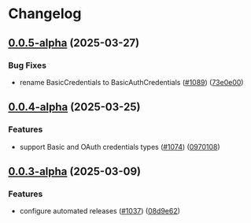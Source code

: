 # Changelog

## [0.0.5-alpha](https://github.com/ExpediaGroup/expediagroup-java-sdk/compare/expediagroup-sdk-graphql-v0.0.4-alpha...expediagroup-sdk-graphql-v0.0.5-alpha) (2025-03-27)


### Bug Fixes

* rename BasicCredentials to BasicAuthCredentials ([#1089](https://github.com/ExpediaGroup/expediagroup-java-sdk/issues/1089)) ([73e0e00](https://github.com/ExpediaGroup/expediagroup-java-sdk/commit/73e0e005687abf4cba360e599afd60b6af5d3c2a))

## [0.0.4-alpha](https://github.com/ExpediaGroup/expediagroup-java-sdk/compare/expediagroup-sdk-graphql-v0.0.3-alpha...expediagroup-sdk-graphql-v0.0.4-alpha) (2025-03-25)


### Features

* support Basic and OAuth credentials types ([#1074](https://github.com/ExpediaGroup/expediagroup-java-sdk/issues/1074)) ([0970108](https://github.com/ExpediaGroup/expediagroup-java-sdk/commit/097010870fb4fb17c53f9d5b87d30f0b43e3658a))

## [0.0.3-alpha](https://github.com/ExpediaGroup/expediagroup-java-sdk/compare/expediagroup-sdk-graphql-v0.0.2-alpha...expediagroup-sdk-graphql-v0.0.3-alpha) (2025-03-09)


### Features

* configure automated releases ([#1037](https://github.com/ExpediaGroup/expediagroup-java-sdk/issues/1037)) ([08d9e62](https://github.com/ExpediaGroup/expediagroup-java-sdk/commit/08d9e62be599f2daa65f3998457911c01f1f51d2))
